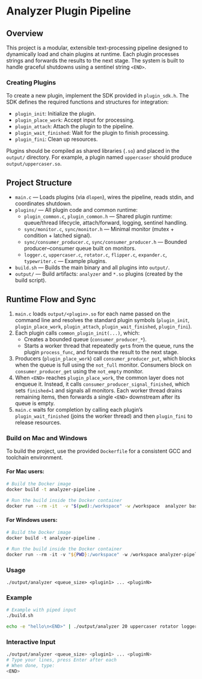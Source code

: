 # Analyzer Plugin Pipeline

## Overview

This project is a modular, extensible text-processing pipeline designed to dynamically load and chain plugins at runtime. Each plugin processes strings and forwards the results to the next stage. The system is built to handle graceful shutdowns using a sentinel string `<END>`.

### Creating Plugins

To create a new plugin, implement the SDK provided in `plugin_sdk.h`. The SDK defines the required functions and structures for integration:
- `plugin_init`: Initialize the plugin.
- `plugin_place_work`: Accept input for processing.
- `plugin_attach`: Attach the plugin to the pipeline.
- `plugin_wait_finished`: Wait for the plugin to finish processing.
- `plugin_fini`: Clean up resources.

Plugins should be compiled as shared libraries (`.so`) and placed in the `output/` directory. For example, a plugin named `uppercaser` should produce `output/uppercaser.so`.

## Project Structure

- `main.c` — Loads plugins (via `dlopen`), wires the pipeline, reads stdin, and coordinates shutdown.
- `plugins/` — All plugin code and common runtime:
  - `plugin_common.c`, `plugin_common.h` — Shared plugin runtime: queue/thread lifecycle, attach/forward, logging, sentinel handling.
  - `sync/monitor.c`, `sync/monitor.h` — Minimal monitor (mutex + condition + latched signal).
  - `sync/consumer_producer.c`, `sync/consumer_producer.h` — Bounded producer–consumer queue built on monitors.
  - `logger.c`, `uppercaser.c`, `rotator.c`, `flipper.c`, `expander.c`, `typewriter.c` — Example plugins.
- `build.sh` — Builds the main binary and all plugins into `output/`.
- `output/` — Build artifacts: `analyzer` and `*.so` plugins (created by the build script).

## Runtime Flow and Sync

1. `main.c` loads `output/<plugin>.so` for each name passed on the command line and resolves the standard plugin symbols (`plugin_init`, `plugin_place_work`, `plugin_attach`, `plugin_wait_finished`, `plugin_fini`).
2. Each plugin calls `common_plugin_init(...)`, which:
   - Creates a bounded queue (`consumer_producer_*`).
   - Starts a worker thread that repeatedly `get`s from the queue, runs the plugin `process_func`, and forwards the result to the next stage.
3. Producers (`plugin_place_work`) call `consumer_producer_put`, which blocks when the queue is full using the `not_full` monitor. Consumers block on `consumer_producer_get` using the `not_empty` monitor.
4. When `<END>` reaches `plugin_place_work`, the common layer does not enqueue it. Instead, it calls `consumer_producer_signal_finished`, which sets `finished=1` and signals all monitors. Each worker thread drains remaining items, then forwards a single `<END>` downstream after its queue is empty.
5. `main.c` waits for completion by calling each plugin’s `plugin_wait_finished` (joins the worker thread) and then `plugin_fini` to release resources.


### Build on Mac and Windows

To build the project, use the provided `Dockerfile` for a consistent GCC and toolchain environment.

#### For Mac users:

```sh
# Build the Docker image
docker build -t analyzer-pipeline .

# Run the build inside the Docker container
docker run --rm -it  -v "$(pwd):/workspace" -w /workspace  analyzer bash
```

#### For Windows users:

```powershell
# Build the Docker image
docker build -t analyzer-pipeline .

# Run the build inside the Docker container
docker run --rm -it -v "${PWD}:/workspace" -w /workspace analyzer-pipeline bash
```

### Usage

```text
./output/analyzer <queue_size> <plugin1> ... <pluginN>
```

### Example

```sh
# Example with piped input
./build.sh

echo -e "hello\n<END>" | ./output/analyzer 20 uppercaser rotator logger
```

### Interactive Input

```sh
./output/analyzer <queue_size> <plugin1> ... <pluginN>
# Type your lines, press Enter after each
# When done, type:
<END>
```
